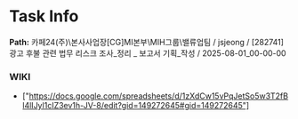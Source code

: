 # Task Info

**Path:** 카페24(주)\본사사업장\[CG]MI본부\MIH그룹\밸류업팀 / jsjeong / [282741] 광고 후불 관련 법무 리스크 조사_정리 _ 보고서 기획_작성 / 2025-08-01_00-00-00

### WIKI
- ["https://docs.google.com/spreadsheets/d/1zXdCw15vPqJetSo5w3T2fBl4lIJyl1cIZ3ev1h-JV-8/edit?gid=149272645#gid=149272645"]

